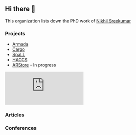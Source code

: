 ## Hi there 👋

This organization lists down the PhD work of [Nikhil Sreekumar](https://nikhilsreekumar.com)

### Projects
- [Armada](https://github.com/armadaumn)
- [Cargo](https://github.com/NS-PhD-Research/Cargo)
- [SpaLL](https://github.com/NS-PhD-Research/SpaLL)
- [HACCS](https://github.com/NS-PhD-Research/HACCS)
- [ARStore]() - In progress

<iframe src="https://free.timeanddate.com/countdown/i8wpm1f1/n64/cf111/cm0/cu4/ct0/cs0/ca0/cr0/ss0/cac000/cpc000/pc66c/tc66c/fs100/szw256/szh108/tatTime%20left%20to%20Event%20in/tac000/tptTime%20since%20Event%20started%20in/tpc000/mac000/mpc000/iso2023-06-26T00:00:00" allowtransparency="true" frameborder="0" width="256" height="108"></iframe>


### Articles

### Conferences
<!--

**Here are some ideas to get you started:**

🙋‍♀️ A short introduction - what is your organization all about?
🌈 Contribution guidelines - how can the community get involved?
👩‍💻 Useful resources - where can the community find your docs? Is there anything else the community should know?
🍿 Fun facts - what does your team eat for breakfast?
🧙 Remember, you can do mighty things with the power of [Markdown](https://docs.github.com/github/writing-on-github/getting-started-with-writing-and-formatting-on-github/basic-writing-and-formatting-syntax)
-->
